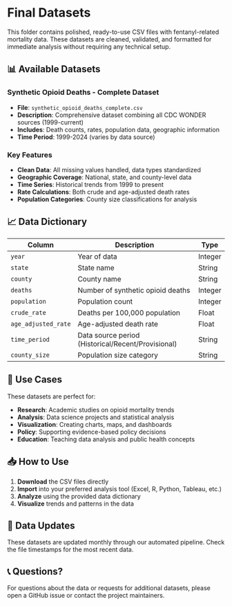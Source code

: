 # Final Datasets

This folder contains polished, ready-to-use CSV files with fentanyl-related mortality data. These datasets are cleaned, validated, and formatted for immediate analysis without requiring any technical setup.

## 📊 Available Datasets

### Synthetic Opioid Deaths - Complete Dataset
- **File**: `synthetic_opioid_deaths_complete.csv`
- **Description**: Comprehensive dataset combining all CDC WONDER sources (1999-current)
- **Includes**: Death counts, rates, population data, geographic information
- **Time Period**: 1999-2024 (varies by data source)

### Key Features
- **Clean Data**: All missing values handled, data types standardized
- **Geographic Coverage**: National, state, and county-level data
- **Time Series**: Historical trends from 1999 to present
- **Rate Calculations**: Both crude and age-adjusted death rates
- **Population Categories**: County size classifications for analysis

## 📈 Data Dictionary

| Column | Description | Type |
|--------|-------------|------|
| `year` | Year of data | Integer |
| `state` | State name | String |
| `county` | County name | String |
| `deaths` | Number of synthetic opioid deaths | Integer |
| `population` | Population count | Integer |
| `crude_rate` | Deaths per 100,000 population | Float |
| `age_adjusted_rate` | Age-adjusted death rate | Float |
| `time_period` | Data source period (Historical/Recent/Provisional) | String |
| `county_size` | Population size category | String |

## 🎯 Use Cases

These datasets are perfect for:
- **Research**: Academic studies on opioid mortality trends
- **Analysis**: Data science projects and statistical analysis
- **Visualization**: Creating charts, maps, and dashboards
- **Policy**: Supporting evidence-based policy decisions
- **Education**: Teaching data analysis and public health concepts

## 📥 How to Use

1. **Download** the CSV files directly
2. **Import** into your preferred analysis tool (Excel, R, Python, Tableau, etc.)
3. **Analyze** using the provided data dictionary
4. **Visualize** trends and patterns in the data

## 🔄 Data Updates

These datasets are updated monthly through our automated pipeline. Check the file timestamps for the most recent data.

## 📞 Questions?

For questions about the data or requests for additional datasets, please open a GitHub issue or contact the project maintainers.
